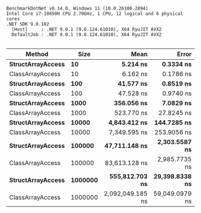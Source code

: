 ```

BenchmarkDotNet v0.14.0, Windows 11 (10.0.26100.2894)
Intel Core i7-10850H CPU 2.70GHz, 1 CPU, 12 logical and 6 physical cores
.NET SDK 9.0.102
  [Host]     : .NET 9.0.1 (9.0.124.61010), X64 RyuJIT AVX2
  DefaultJob : .NET 9.0.1 (9.0.124.61010), X64 RyuJIT AVX2


```
| Method            | Size    | Mean             | Error          | StdDev          | Median           | Allocated |
|------------------ |-------- |-----------------:|---------------:|----------------:|-----------------:|----------:|
| **StructArrayAccess** | **10**      |         **5.214 ns** |      **0.3334 ns** |       **0.9830 ns** |         **5.540 ns** |         **-** |
| ClassArrayAccess  | 10      |         6.162 ns |      0.1786 ns |       0.5266 ns |         6.267 ns |         - |
| **StructArrayAccess** | **100**     |        **41.577 ns** |      **0.8519 ns** |       **1.7969 ns** |        **41.103 ns** |         **-** |
| ClassArrayAccess  | 100     |        47.528 ns |      0.9740 ns |       2.4076 ns |        47.098 ns |         - |
| **StructArrayAccess** | **1000**    |       **356.056 ns** |      **7.0829 ns** |      **10.1581 ns** |       **353.338 ns** |         **-** |
| ClassArrayAccess  | 1000    |       523.770 ns |     27.8245 ns |      82.0411 ns |       525.947 ns |         - |
| **StructArrayAccess** | **10000**   |     **4,843.412 ns** |    **144.7285 ns** |     **419.8835 ns** |     **4,810.229 ns** |         **-** |
| ClassArrayAccess  | 10000   |     7,349.595 ns |    253.9056 ns |     748.6464 ns |     7,140.349 ns |         - |
| **StructArrayAccess** | **100000**  |    **47,711.148 ns** |  **2,303.5587 ns** |   **6,719.5892 ns** |    **46,459.543 ns** |         **-** |
| ClassArrayAccess  | 100000  |    83,613.128 ns |  2,985.7735 ns |   8,518.5804 ns |    81,862.708 ns |         - |
| **StructArrayAccess** | **1000000** |   **555,812.703 ns** | **29,398.8338 ns** |  **86,683.1310 ns** |   **521,311.328 ns** |         **-** |
| ClassArrayAccess  | 1000000 | 2,092,049.185 ns | 59,049.0979 ns | 173,180.7950 ns | 2,108,133.008 ns |         - |
